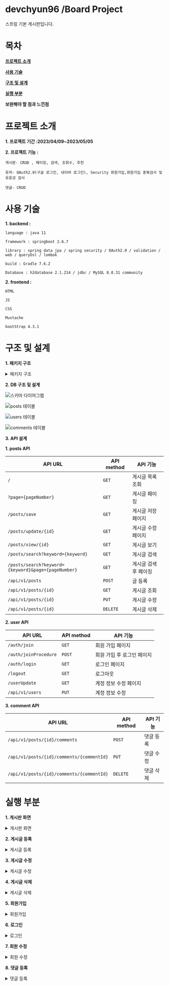 # devchyun96 /Board Project
스프링 기본 게시판입니다.


# 목차
**[프로젝트 소개](#프로젝트-소개)**

**[사용 기술](#사용-기술)**

**[구조 및 설계](#구조-및-설계)**

**[실행 부분](#실행-부분)**

**보완해야 할 점과 느낀점**





# 프로젝트 소개
**1. 프로젝트 기간 :2023/04/09~2023/05/05** 


**2. 프로젝트 기능 :**

    게시판- CRUD , 페이징, 검색, 조회수, 추천

    유저- OAuth2.0(구글 로그인, 네이버 로그인), Security 회원가입,회원가입 중복검사 및 유효성 검사

    댓글- CRUD



# 사용 기술


**1. backend :** 

    language : java 11
    
    framework : springboot 2.6.7
  
    library : spring data jpa / spring security / OAuth2.0 / validation / web / queryDsl / lombok
    
    build : Gradle 7.6.2
    
    Database : h2database 2.1.214 / jdbc / MySQL 8.0.31 community
    
    
    
**2. frontend :**

    HTML
    
    JS
    
    CSS
    
    Mustache
    
    bootStrap 4.3.1
    
    
    
# 구조 및 설계
**1. 패키지 구조**
<details>
<summary> 패키지 구조 </summary>

```
src
├─└main
│──├java
│──├─└BoardService
│──├─────└ board
│──├────────├ config 
│──├────────│──└JpaConfig        
│──├────────├ controller
│──├────────│──├ CommentApiContoller
│──├────────│──├ PostsApiController
│──├────────│──├ PostsIndexController
│──├────────│──├ UserApiController
│──├────────│──└ UserIndexController
│──├────────├ domain
│──├────────│──├ BaseTimeEntity
│──├────────│──├ Comment
│──├────────│──├ Posts
│──├────────│──├ Role
│──├────────│──└ User
│──├────────├ dto
│──├────────│─── commentdto
│──├────────│────├ CommentRequestDto
│──├────────│────└ CommentResponseDto
│──├────────│─── postsdto
│──├────────│────├ PostsListDto
│──├────────│────├ PostsResponseDto
│──├────────│────├ PostsSaveDto
│──├────────│────└ PostsUpdateDto
│──├────────│─── userdto
│──├────────│────├ UserRequestDto
│──├────────│────└ UserResponseDto
│──├────────├ repository
│──├────────│─── commentrespository
│──├────────│────└ CommentRepository
│──├────────│─── postsrepository
│──├────────│────├ PostsRepository
│──├────────│────├ PostsRepositoryCustom
│──├────────│────└ PostsRepositoryCustomImpl
│──├────────│─── userrepository
│──├────────│────└ UserRepository
│──├────────├ security
│──├────────│─── auth
│──├────────│────├ CustomAuthFailHandler
│──├────────│────├ CustomUserDetails
│──├────────│────├ CustomUserDetailService
│──├────────│────├ LoginUser
│──├────────│────└ LoginUserArgumentResolver
│──├────────│─── config
│──├────────│────├ SecurityConfig
│──├────────│────└ WebConfig
│──├────────│─── oauth
│──├────────│────├ CustomOAuth2UserService
│──├────────│────└ OAuthAttributes
│──├────────│─── validator
│──├────────│────├ AbstractValidator
│──├────────│────├ EmailValidate
│──├────────│────├ NicknameValidate
│──├────────│────└ UsernameValidate
│──├────────├ service
│──├────────│──├ CommentService
│──├────────│──├ PostsService
│──├────────│──└ UserService
│──├────────└ Application
│──├ resources
│──├── static
│──├─────├ css
│──├─────│──└ Board.css
│──├─────├ js
│──├─────│──└ app
│──├─────│─────└ index.js
│──├── templates
│──├─────├ comments
│──├─────├──├ commentForm.mustache
│──├─────├──└ commentList.mustache
│──├─────├ layout
│──├─────├──├ footer.mustache
│──├─────├──└ header.mustache
│──├─────├ posts
│──├─────├──├ postsSave.mustache
│──├─────├──├ postsSearch.mustache
│──├─────├──├ postsUpdate.mustache
│──├─────├──└ postsView.mustache
│──├─────└ users
│──├─────├──├ userJoin.mustache
│──├─────├──├ userLogin.mustache
│──├─────├──└ userUpdate.mustache
│──├─────└ index.mustache
│──├─ application.properties  
│──└─ application-oauth.properties
└ test
```
    
</details>


**2. DB 구조 및 설계**

![스키마 다이어그램](https://user-images.githubusercontent.com/74132326/236361155-83dd5b31-9c2d-4032-a8e9-ddf792540402.jpg)

![posts 테이블](https://user-images.githubusercontent.com/74132326/236364642-88e42b3e-d019-463a-aed6-6765cab7c653.jpg)

![users 테이블](https://user-images.githubusercontent.com/74132326/236364657-586597da-5955-43a9-80fd-a5cd2bde7acc.jpg)

![comments 테이블](https://user-images.githubusercontent.com/74132326/236364663-ca29944b-7d1c-41a7-bfba-f4eaf369eaac.jpg)

**3. API 설계**

****1. posts API****

| API URL | API method|  API 기능    |
| ------- | --------- | ----------------- |
|  ` / `  |  `GET`   |  게시글 목록 조회 |
|  `?page={pageNumber}` | `GET` | 게시글 페이징 | 
|  `/posts/save`| `GET` | 게시글 저장 페이지 |
|  `/posts/update/{id}` | `GET` | 게시글 수정 페이지 |
|  `/posts/view/{id}`   | `GET` | 게시글 보기 |
|  `/posts/search?keyword={keyword}` | `GET` | 게시글 검색 |
| `/posts/search?keyword={keyword}&page={pageNumber}` | `GET` | 게시글 검색 후 페이징 |
| `/api/v1/posts` | `POST` | 글 등록 |
| `/api/v1/posts/{id}` | `GET` | 게시글 조회 |
| `/api/v1/posts/{id}` | `PUT` | 게시글 수정 |
| `/api/v1/posts/{id}` | `DELETE` | 게시글 삭제 | 

****2. user API****

| API URL | API method|  API 기능    |
| ------- | --------- | ----------------- |
| `/auth/join`  | `GET`  | 회원 가입 페이지  |
| `/auth/joinProcedure`  | `POST` | 회원 가입 후 로그인 페이지 |
| `/auth/login` | `GET` | 로그인 페이지 |
| `/logout`| `GET` | 로그아웃 |
| `/userUpdate` | `GET` | 계정 정보 수정 페이지 |
| `/api/v1/users` | `PUT` | 계정 정보 수정 |

****3. comment API****

| API URL | API method|  API 기능    |
| ------- | --------- | ----------------- |
| `/api/v1/posts/{id}/comments` | `POST` | 댓글 등록 |
| `/api/v1/posts/{id}/comments/{commentId}` | `PUT` | 댓글 수정 |
| `/api/v1/posts/{id}/comments/{commentId}` | `DELETE` | 댓글 삭제 |

# 실행 부분

    
**1. 게시판 화면**

<details>
<summary>게시판 화면</summary>

![navbar](https://user-images.githubusercontent.com/74132326/236385833-f3a3e1b2-948b-4fd1-8770-715044513c6f.jpg)
 
![table](https://user-images.githubusercontent.com/74132326/236385849-284f571a-2a41-4c93-bec8-b5e2c8283604.jpg)

	
```mustache
    {{#posts}}
    <tr>
        <td>{{id}}</td>
        <td><a href="/posts/view/{{id}}">{{title}}</a></td>
        <td>{{author}}</td>
        <td>{{view}}</td>
        <td>{{recommend}}</td>
        <td>{{createdDate}}</td>
    </tr>
    {{/posts}}
```

![page and search](https://user-images.githubusercontent.com/74132326/236385858-8326f124-0d36-4f20-8261-67a44f8419d0.jpg)

search
```mustache
<form action="/posts/search" method="GET" class="form-inline p-2 bd-highlight" role="search">
    <div class="input-group mb-3">
    <input type="text" name="keyword" class="form-control" id="search">
    <button class="btn btn-outline-secondary "type="submit">검색</button>
    </div>
</form>
```	
    
 repository
 ```java 
    public List<Posts> findAllDesc() {
        return queryFactory // queryDsl을 사용
                .selectFrom(posts)
                .orderBy(posts.id.desc()) //orderBy 조건절에 id 내림차순으로 조회
                .fetch();
    }
 ```  

Service	
```java
    @Transactional(readOnly = true)
    public List<PostsListDto> findAllDesc() {
        return postsRepository.findAllDesc()
                .stream()
                .map(PostsListDto::new)
                .collect(Collectors.toList()); //lambda 사용
    }
```
	

controller
 ```java
    @GetMapping("/")
    public String index(Model model,
                        @PageableDefault(size=10,sort="id",direction = Sort.Direction.DESC)Pageable pageable,
                        @LoginUser UserResponseDto user) {
        Page<Posts> posts=postsService.page(pageable);
        if(user != null) {
	        model.addAttribute("users", user); // user가 있을 경우 user의 로그인 정보를 불러옴
        }
        model.addAttribute("posts", posts); //페이징 된 게시글을 불러옴 
        model.addAttribute("prev", pageable.previousOrFirst().getPageNumber()); //전 페이지의 숫자를 불러옴
        model.addAttribute("next", pageable.next().getPageNumber()); //다음 페이지의 숫자를 불러옴
        model.addAttribute("hasNext", posts.hasNext()); // 다음 페이지가 있는 경우
        model.addAttribute("hasPrev", posts.hasPrevious()); // 전 페이지가 있는 경우
        model.addAttribute("currentPage", pageable.getPageNumber()+1); // 페이지는 0부터 시작하기 때문에 +1
        return "index";
    }
```
	
mustache
```mustache
<nav aria-label="Page navigation ">
    <ul class="pagination justify-content-center">
	{{! 전 페이지가 있을 경우}}
        {{#hasPrev}}
            <li class="page-item">
                <a class="page-link" href="?page={{prev}}">
                <span aria-hidden="true">&laquo;</span>
                </a>
            </li>
        {{/hasPrev}}
	{{! 전 페이지가 없는 경우}}
        {{^hasPrev}}
            <li class="page-item disabled"> //사용하지 못하게 막음
                <a class="page-link" href="?page={{prev}}">
                <span aria-hidden="true" >&laquo;</span>
                </a>
            </li>
        {{/hasPrev}}
	{{! 현재 페이지의 넘버 }}    
        <li class="page-item disabled"> 
            <a class="page-link" href="?page={{currentPage}}">{{currentPage}}</a> 
        </li>
	{{! 다음 페이지가 있는 경우}}
        {{#hasNext}}
            <li class="page-item">
                <a class="page-link" href="?page={{next}}">
                <span aria-hidden="true">&raquo;</span>
                </a>
            </li>
        {{/hasNext}}
	{{ ! 다음 페이지가 없는 경우}}
        {{^hasNext}}
            <li class="page-item disabled" > // 사용하지 못하게 막음
                <a class="page-link" href="?page={{next}}">
                <span aria-hidden="true">&raquo;</span>
                </a>
            </li>
        {{/hasNext}}
    </ul>
</nav>
```
    
![페이징 된 페이지](https://user-images.githubusercontent.com/74132326/236422673-fc15a1e9-fb45-4d30-b81b-6a1efabe8967.jpg)
    
![페이징 된 페이지2](https://user-images.githubusercontent.com/74132326/236422705-4337bdbf-aea8-4175-bac2-c019c9358219.jpg)

게시판이 내림차순으로 넘어가 2페이지에 글제목 1과 2가 있는것을 알 수 있다 
	
service
```java	
    @Transactional(readOnly = true)
    public Page<Posts> searchKeyword(String keyword,Pageable pageable){
        Page<Posts> page = postsRepository.findByTitleContaining(keyword, pageable); // jpa리포지토리의 containing(=%like) 키워드 사용 
        return page;
    }
```
repository
```java
 Page<Posts> findByTitleContaining(String keyword, Pageable pageable); 
```
controller
```java
    @GetMapping("/posts/search")
    public String searchKeyword(String keyword,Model model,
                                @PageableDefault(sort = "id",direction =Sort.Direction.DESC )Pageable pageable,
                                @LoginUser UserResponseDto user) {
        Page<Posts> page = postsService.searchKeyword(keyword,pageable); //keyword에 따라 검색되는 내용이 바뀌고 검색내용도 페이징
        if(user != null) {
            model.addAttribute("users", user);
        }
        model.addAttribute("search",page);  // 검색된 내용을 페이징하여 
        model.addAttribute("keyword",keyword); //keyword의 정보
        model.addAttribute("prev",pageable.previousOrFirst().getPageNumber());
        model.addAttribute("next",pageable.next().getPageNumber());
        model.addAttribute("hasNext",page.hasNext());
        model.addAttribute("hasPrev",page.hasPrevious());
        model.addAttribute("currentPage",pageable.getPageNumber()+1);
        return "posts/postsSearch";
    }

```
	
![페이지 검색](https://user-images.githubusercontent.com/74132326/236425974-5487c543-267f-41fa-b545-de5410c42f02.jpg)

검색창에 5를 검색해 나온 결과 5가붙어있는 제목이 나오는 것을 알 수 있다
	

    
</details>    


**2. 게시글 등록**

<details>
<summary>게시글 등록</summary>


게시글 등록 창 
![게시글 등록 창](https://user-images.githubusercontent.com/74132326/236386043-da25f551-b3b8-4b00-8a2f-5cd5977052a8.jpg)

mustache
```mustache
<div class="col-md-12">
    <div class="container col-md-8">
        <form>
            <div class="form-group">
                <label for="title">제목</label>
                <input type="text" class="form-control" id="title" placeholder="제목을 입력하세요">
            </div>
            <input type="text" class="form-control" id="author" value="{{users.nickname}}"> 
            <div class="form-group">
                <label for="content"> 내용 </label>
                <textarea class="form-control" id="content" placeholder="내용을 입력하세요"></textarea>
            </div>
        </form>
        <a href="/" role="button" class="btn btn-secondary float-right">취소</a>
        <button type="button" id="btn-save" class="btn btn-primary float-right"  aria-pressed="true">등록</button>
    </div>
</div>
```

service	
```java
    @Transactional
    public Long save(String nickname,PostsSaveDto dto){
        User user=userRepository.findByNickname(nickname);
        dto.setUser(user); //user 정보를 set 

        Posts posts=dto.toEntity(); //받은 정보를 posts에 저장
        postsRepository.save(posts); // persist 

        return posts.getId();
    }
```

controller
```java
    @GetMapping("/posts/save")
    public String postsSave(@LoginUser UserResponseDto user,Model model) {
        if(user != null) {
            model.addAttribute("users", user);
        }
        return "posts/postsSave";
    }
```

api controller
```java
    @PostMapping("/api/v1/posts")
    public ResponseEntity save(@RequestBody PostsSaveDto requestDto, @LoginUser UserResponseDto dto) {
        return ResponseEntity.ok(postsService.save(dto.getNickname(), requestDto)); //ok(200 code) 등록에 성공할 시  
    }
```


등록 버튼을 누르고 정상적일 때 나오는 alert

![등록 버튼을 누른 후](https://user-images.githubusercontent.com/74132326/236386135-9f63b100-abb0-43bf-871e-e4f0babf54fc.jpg)

게시글이 등록 완료되어 테이블에 추가
![게시글 등록 완료](https://user-images.githubusercontent.com/74132326/236386440-42494daf-02f6-4ab1-86cb-af678cc29fe9.jpg)

링크를 타고 들어가면 나오는 게시글 view 

![게시글 view](https://user-images.githubusercontent.com/74132326/236386593-fb2c7635-c558-4b64-9b1d-20df507672c8.jpg)

mustache
```mustache
            <div class="form-group">
                <label for="id">글 번호 : {{post.id}}</label>
                <input type="text" class="form-control" id="id" value="{{post.id}}" readonly>
            </div>
            <div class="form-group">
                <label for="title">제목</label>
                <input type="text" class="form-control" id="title" value="{{post.title}}" readonly>
            </div>
            <div class="form-group">
                <label for="author"> 작성자 : {{post.author}} </label>
                <input type="text" class="form-control" id="author" value="{{post.author}}" readonly>
            </div>
            <div class="form-group">
                <label for="content"> 내용 </label>
                <textarea class="form-control" id="content" readonly>{{post.content}}</textarea>
            </div>
	{{#users}} 
            <a href="/" role="button" class="btn btn-secondary">글 목록</a>
            {{#author}}
                <a href="/posts/update/{{post.id}}" role="button" class="btn btn-primary">수정</a> 
                <button type="button" onclick="" class="btn btn-danger" id="btn-delete">삭제</button>
            {{/author}}
        {{/users}}
```

js
```js
        $('#btn-save').on('click', function () {
            _this.save();
        });
	save : function () {
        const data = {
            title: $('#title').val(),
            author: $('#author').val(),
            content: $('#content').val(),
        };

        $.ajax({
            type: 'POST',
            url: '/api/v1/posts',
            dataType: 'json',
            contentType:'application/json; charset=utf-8',
            data: JSON.stringify(data)
        }).done(function() {
            alert('글이 등록되었습니다.');
            window.location.href = '/';
        }).fail(function (error) {
            alert(JSON.stringify(error));
        });
    }
```
 </details>


**3. 게시글 수정**

<details>
<summary>게시글 수정</summary>

게시글 수정
	
entity
```java
    public void update(String title,String content){
        this.title=title;
        this.content=content;         //변경감지(dirty checking)
    }
```

service
```java
    @Transactional
    public Long update(Long id,PostsUpdateDto dto) {
        Posts posts = postsRepository.findById(id)
                .orElseThrow(() -> new IllegalArgumentException("해당 게시글이 없습니다 id=" + id));
        posts.update(dto.getTitle(),dto.getContent()); 
        return id;
    }
```

controller
```java
    @GetMapping("/posts/update/{id}")
    public String postsUpdate(@PathVariable Long id, Model model,
                              @LoginUser UserResponseDto user) {
        PostsResponseDto dto=postsService.findById(id);
        if(user!=null){
            model.addAttribute("users",user);
        }
        model.addAttribute("post",dto);

        return "posts/postsUpdate";
    }
```

api controller
```java
    @PutMapping("/api/v1/posts/{id}")
    public Long update(@PathVariable Long id, @RequestBody PostsUpdateDto requestDto) {
        return postsService.update(id,requestDto);
    }
```

js
```js
    $('#btn-update').on('click', function () {
        _this.update();
    });
	'
	'
	'
	update : function () {

        const data = {
            id: $('#id').val(),
            title: $('#title').val(),
            content: $('#content').val()
        };


        const check=confirm("글을 수정합니다.");
        if(check===true){
           if (!data.title || data.title.trim() === "" || !data.content || data.content.trim() === "") {
                      alert("입력되지 않았습니다.");
                      return false;
        }
        else{
        $.ajax({
            type: 'PUT',
            url: '/api/v1/posts/'+data.id,
            dataType: 'json',
            contentType:'application/json; charset=utf-8',
            data: JSON.stringify(data)
        }).done(function() {
            alert('글이 수정되었습니다.');
            window.location.href = '/posts/view/' + data.id;
        }).fail(function (error) {
            alert(JSON.stringify(error));
        });
        }
      }
    }
```

![게시글 update](https://user-images.githubusercontent.com/74132326/236386735-6ca238f2-f10f-4fce-9b65-91ca5abd11a4.jpg)

게시글 수정 후 

![게시글 update 후](https://user-images.githubusercontent.com/74132326/236386875-b09f6674-085c-4b38-becf-de05481b162d.jpg)
    
</details>

**4. 게시글 삭제**

<details>
<summary>게시글 삭제</summary>

게시글 삭제 
	
service
```java
    @Transactional
    public void delete(Long id) {
        Posts posts = postsRepository.findById(id)
                .orElseThrow(() -> new IllegalArgumentException("해당 게시글이 없습니다 id=" + id));
        postsRepository.delete(posts);
    }
```

api controller
```java
    @DeleteMapping("/api/v1/posts/{id}")
    public Long delete(@PathVariable Long id) {
        postsService.delete(id);
        return id;
    }
```
	
js
```js
    $('#btn-delete').on('click', function () {
        _this.delete();
    });
    delete : function () {
        const id = $('#id').val();

        $.ajax({
            type: 'DELETE',
            url: '/api/v1/posts/'+id,
            dataType: 'json',
            contentType:'application/json; charset=utf-8'
        }).done(function() {
            alert('글이 삭제되었습니다.');
            window.location.href = '/';
        }).fail(function (error) {
            alert(JSON.stringify(error));
        });
    }
```
![게시글 delete](https://user-images.githubusercontent.com/74132326/236387575-d8d23251-0fdf-424f-a568-382468bc2c82.jpg)

게시글 삭제 후 게시판
    
![게시글 delete 완료](https://user-images.githubusercontent.com/74132326/236387624-1258b453-b583-48e3-b70f-a41a8e9fc01a.jpg)

</details>

**5. 회원가입**

<details>
    <summary>회원가입 </summary>

service
```java
    @Transactional
    public void userJoin(UserRequestDto dto) {
        dto.setPassword(passwordEncoder.encode(dto.getPassword())); //BCryptoEncoder를 사용해 비밀번호 암호화
        userRepository.save(dto.toEntity());
    }

    @Transactional(readOnly = true)
    public Map<String, String> validateHandling(Errors errors) {
        Map<String,String> validate=new HashMap<>(); 

        for (FieldError error : errors.getFieldErrors()) {
            String validKey=String.format("valid_%s",error.getField()); //해쉬 맵에 에러메세지와 에러 정보 저장
            validate.put(validKey,error.getDefaultMessage());

        }
        return validate;
    }
```
repository
```java
public interface UserRepository extends JpaRepository<User,Long> {
    Optional<User> findByUsername(String username);

    Optional<User> findByEmail(String email);

    User findByNickname(String nickname);

    /**
     * 중복 검사 email,username(=user id),nickname(=alias)
     * 중복이면 true , 아니면 false
     */
    boolean existsByEmail(String email);
    boolean existsByUsername(String username);
    boolean existsByNickname(String nickname);
}
```
	
controller	
```java
    @GetMapping("/auth/join")
    public String join() {
        return "users/userJoin";
    }
	
    @PostMapping("/auth/joinProcedure")
    public String joinProcedure(@Valid UserRequestDto dto, Errors errors, Model model) {
        if(errors.hasErrors()){ //만약 에러가 있을 경우 회원가입 페이지에 에러 정보를 뛰움
            model.addAttribute("userDto",dto);
            Map<String,String> validate=userService.validateHandling(errors); 
            for (String key : validate.keySet()) {
                model.addAttribute(key,validate.get(key)); 
            }
            return "users/userJoin";
        }
        userService.userJoin(dto);
        return "redirect:/auth/login"; // 회원가입이 된 경우 로그인 페이지로 
    }
```

mustache
```mustache
        <form action="/auth/joinProcedure" method="post">
            <input type="hidden" name="_csrf" value="{{_csrf.token}}"/> //mutache는 csrf token을 제공해주지 않아 직접 제공
            <div class="form-group">
                <label>아이디</label>
                <input type="text" class="form-control" name="username"  value="{{#userDto}}{{userDto.username}}{{/userDto}}"  placeholder="아이디를 입력하세요">
                {{#valid_username}} <span id="valid">{{valid_username}}</span> {{/valid_username}} //아이디가 이미 있는 경우 에러를 뛰움(=이미 사용중인 아이디입니다.)
            </div>
            <div class="form-group">
                <label>비밀번호</label>
                <input type="text" class="form-control" name="password"  value="{{#userDto}}{{userDto.password}}{{/userDto}}"  placeholder="비밀번호를 입력하세요">
                {{#valid_password}} <span id="valid">{{valid_password}}</span> {{/valid_password}} // 비밀번호 양식에 맞지 않으면 조건을 뛰움

            </div>
            <div class="form-group">
                <label>닉네임</label>
                <input type="text" class="form-control" name="nickname"  value="{{#userDto}}{{userDto.nickname}}{{/userDto}}"  placeholder="닉네임을 입력하세요">
                {{#valid_nickname}} <span id="valid">{{valid_nickname}}</span> {{/valid_nickname}} // 닉네임이 이미 있는 경우 에러를 뛰움(=이미 사용중인 닉네임 입니다.)

            </div>
            <div class="form-group">
                <label>이메일</label>
                <input type="text" class="form-control" name="email"  value="{{#userDto}}{{userDto.email}}{{/userDto}}"   placeholder="이메일을 입력하세요">
                {{#valid_email}} <span id="valid">{{valid_email}}</span> {{/valid_email}} // 이메일이 이미 있는 경우 에러를 뛰움(=이미 사용중인 이메일 입니다.)
            </div>
            <a href="/" role="button" class="btn btn-info">나가기</a>
            <button class="btn btn-primary" >회원 가입</button>
        </form>
```

회원가입 중복검사 및 유효성 검사

![회원가입 form](https://user-images.githubusercontent.com/74132326/236388055-25cba6e6-2b4c-406f-8a37-ce6598c083d5.jpg)
   
    
</details>
	
	
**6. 로그인**
	
<details>
	<summary>로그인</summary>

login securityconfig 
```java
    @Bean
    public BCryptPasswordEncoder passwordEncoder(){
        return new BCryptPasswordEncoder();
    }

    @Bean
    public AuthenticationManager authenticationManager() throws Exception {
        return new ProviderManager(Arrays.asList(authenticationProvider())); 
    }

    @Bean
    public DaoAuthenticationProvider authenticationProvider() {
        DaoAuthenticationProvider provider = new DaoAuthenticationProvider(); 
        provider.setUserDetailsService(customUserDetailService); //loadbyusername의 정보를 담음
        provider.setPasswordEncoder(passwordEncoder());
        return provider;
    }
    @Bean
    public SecurityFilterChain filterChain(HttpSecurity http) throws Exception {
        return http
                .csrf().ignoringAntMatchers("/api/**")
                .and()
                .authorizeRequests()
                .antMatchers("/auth/**","/posts/view/**","/posts/search/**").permitAll()
                .anyRequest().authenticated()
                .and()
                .formLogin()
                .loginPage("/auth/login")
                .loginProcessingUrl("/auth/loginProcedure")
                .failureHandler(authenticationFailureHandler)
                .defaultSuccessUrl("/")
                .and()
                .logout()
                .logoutRequestMatcher(new AntPathRequestMatcher("/logout"))
                .invalidateHttpSession(true).deleteCookies("JSESSIONID")
                .logoutSuccessUrl("/")
```

mustache
```mustache
        <form action="/auth/loginProcedure" method="post">
            <input type="hidden" name="_csrf" value="{{_csrf.token}}"/>
            <div class="form-group">
                <label>아이디</label>
                <input type="text" class="form-control" name="username" placeholder="아이디를 입력해주세요">
            </div>
            <div class="form-group">
                <label>비밀번호</label>
                <input type="text" class="form-control" name="password" placeholder="비밀번호를 입력해주세요">
            </div>
            <span>
                {{#error}}
                    <p id="valid" class="alert alert-danger">{{exception}}</p>
                {{/error}}
            </span>
            <button class="btn btn-primary">로그인</button>
        </form>	
```

로그인 화면
![login form](https://user-images.githubusercontent.com/74132326/236448628-8b0a1860-4987-4b72-bb59-57a98bd636b5.jpg)
	
로그인 하고 나서
![login after](https://user-images.githubusercontent.com/74132326/236448644-bc6f61a6-fc47-4302-8d90-8849602ad46e.jpg)


</details>
	
**7. 회원 수정**

<details>
	<summary>회원 수정</summary>

service
```java
    public void userUpdate(String nickname, String password){
        this.nickname=nickname;
        this.password=password;  //dirty checking 변경 감지
    }
```
service	
```
    @Transactional
    public void userUpdate(UserRequestDto dto) {
        User user = userRepository.findById(dto.toEntity().getId())
                .orElseThrow(() -> new IllegalArgumentException("해당 회원이 존재하지 않습니다."));

        user.userUpdate(dto.getNickname(), passwordEncoder.encode(dto.getPassword()));

    }
```
	
controller
```java
    @GetMapping("/userUpdate")
    public String userUpdate(@LoginUser UserResponseDto user,Model model){
        if(user!=null){
            model.addAttribute("users",user);

        }
        return "users/userUpdate";
    }
```

api controller
```java
    @PutMapping("/api/v1/users")
    public ResponseEntity<String> userUpdate(@RequestBody UserRequestDto dto) {
        userService.userUpdate(dto);
        Authentication authentication = authenticationManager.authenticate( 
                new UsernamePasswordAuthenticationToken(dto.getUsername(), dto.getPassword()));

        SecurityContextHolder.getContext().setAuthentication(authentication); /authentication provider에 전달된 정보를 인증하여 securitycontextholder에 담아서 전달

        return new ResponseEntity<>("success", HttpStatus.OK);
    }
```
js	
```js
        $('#btn-userUpdate').on('click', function(){
            _this.userUpdate();
        });
    userUpdate : function() {
        const data={
            id: $('#id').val(),
            username: $('#username').val(),
            nickname: $('#nickname').val(),
            password: $('#password').val(),
            modifiedDate: $('#modifiedDate').val()
        }

        if(!data.nickname || data.nickname.trim() === "" || !data.password || data.password.trim() === "") {
            alert("공백 또는 입력하지 않은 부분이 있습니다.");
            return false;
        } else if(!/(?=.*[0-9])(?=.*[a-zA-Z])(?=.*\W)(?=\S+$).{8,16}/.test(data.password)) {
            alert("비밀번호는 8~16자 영문 대 소문자, 숫자, 특수문자를 사용하세요.");
            $('#password').focus();
            return false;
        } else if(!/^[ㄱ-ㅎ가-힣a-z0-9-_]{2,10}$/.test(data.nickname)) {
            alert("닉네임은 특수문자를 제외한 2~10자리여야 합니다.");
            $('#nickname').focus();
            return false;
        }
        const check= confirm("회원정보를 수정합니다.");
        if(check===true){
            $.ajax({
                type : "PUT",
                url : "/api/v1/users",
                contentType : 'application/json; charset=utf-8',
                data : JSON.stringify(data)
            }).done(function(){
                alert("수정을 완료했습니다.");
                window.location.href= "/";

            }).fail(function (error) {
               if (error.status === 500) {
                        alert("이미 사용중인 닉네임 입니다.");
                        $('#nickname').focus();
               }else{
                    alert(JSON.stringify(error));
               }
            });
        } else{
            return false;
        }
    }
```

	
회원정보 수정
![user update form](https://user-images.githubusercontent.com/74132326/236451335-dcc313ca-8016-4bbe-9958-59eed4b674ca.jpg)
	
hyun2였던 닉네임을 devchyun으로 수정
![update user](https://user-images.githubusercontent.com/74132326/236451625-13145242-e45c-4a10-b20c-70640c2fcf48.jpg)

</details>
	
**8. 댓글 등록**
	
<details>
<summary>댓글 등록</summary>

entity
```java
public class Comment{

    @Id @GeneratedValue(strategy = GenerationType.IDENTITY)
    private Long id;

    @Column(columnDefinition = "TEXT", nullable = false)
    private String comment;

    @ManyToOne(fetch = FetchType.LAZY)
    @JoinColumn(name = "posts_id")
    private Posts posts; //posts와 comment 관계의 주인은 comment(comment가 다 posts가 일)

    @ManyToOne(fetch = FetchType.LAZY)
    @JoinColumn(name = "user_id")
    private User user; //user와 comment 관계의 주인은 comment(comment가 다 user가 일)

    @CreatedDate
    @Column(name = "created_date")
    private String createdDate;

    @LastModifiedDate
    @Column(name = "modified_Date")
    private String modifiedDate;
	
   }
```
	
service	
```java
    @Transactional
    public Long commentSave(String nickname, Long id, CommentRequestDto dto) {
        User user=userRepository.findByNickname(nickname); //user repository의 nickname 정보를 가져옴
        Posts posts=postsRepository.findById(id) //post repository의 id 정보를 가져옴
                .orElseThrow(()->new IllegalArgumentException("해당 게시글이 존재하지 않습니다" + id));

        dto.setUser(user); // dto에 nickname정보 저장
        dto.setPosts(posts); // dto에 postsid정보 저장
        commentRepository.save(dto.toEntity());

        return dto.getId();
    }
```
api controller
```java
    @PostMapping("api/v1/posts/{id}/comments") 
    public ResponseEntity commentSave(@PathVariable Long id
            , @RequestBody CommentRequestDto dto
            , @LoginUser UserResponseDto user) {
        return ResponseEntity.ok(commentService.commentSave(user.getNickname(),id ,dto));
    }
```

mustache
```mustache
    <div class="card-header">댓글 등록창</div>
    <form>
        <input type="hidden" id="postsId" value="{{post.id}}">
        {{#users}}
            <div class="card-body">
                <textarea id="comment" class="form-control" rows="4" placeholder="댓글을 적어주세요"></textarea>
            </div>
            <div class="card-footer">
                <button type="button" id="btn-commentSave" class="btn btn-outline-primary"> 댓글 등록 </button>
            </div>
        {{/users}}
        {{^users}}
            <div class="card-body" style="font-size: small">
                <a href="/auth/login">로그인</a> 하시면 댓글을 등록할 수 있습니다. // 댓글 등록은 로그인 한 유저만
            </div>
        {{/users}}
    </form>
```

js
```js
        $('#btn-commentSave').on('click', function () {
             _this.commentSave();
        });
    commentSave : function(){
        const data={
            postsId: $('#postsId').val(),
            comment: $('#comment').val()
        }
        if (!data.comment || data.comment.trim() === "") {
                  alert("공백 또는 입력하지 않은 부분이 있습니다.");
                  return false;
        }
        const check = confirm("등록하시겠습니까?");
        if (check === true) {
            $.ajax({
                type: 'POST',
                url: '/api/v1/posts/' + data.postsId + '/comments/',
                dataType: 'text',
                contentType: 'application/json; charset=utf-8',
                data: JSON.stringify(data)
            }).done(function () {
                alert('댓글을 등록했습니다.');
                window.location.reload();
            }).fail(function (error) {
                alert(JSON.stringify(error));
            });
        }
    }
```
	
댓글 등록 시 로그인
![commentForm](https://user-images.githubusercontent.com/74132326/236459648-cac679b3-35d6-43fa-bdfe-42401e9d2ed4.jpg)

로그인 후 댓글 등록
![comment save](https://user-images.githubusercontent.com/74132326/236459975-82862042-bd64-4860-a6f9-5169013903d8.jpg)

댓글 등록 완료
![댓글 등록 완료](https://user-images.githubusercontent.com/74132326/236460172-5eeb9efc-97fa-4041-b8f6-a6bb503a56da.jpg)


	
</details>
	
    




    












    

    
